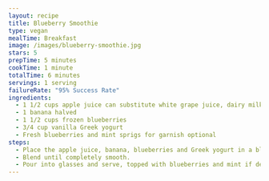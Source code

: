 ```yaml
---
layout: recipe
title: Blueberry Smoothie
type: vegan
mealTime: Breakfast
image: /images/blueberry-smoothie.jpg
stars: 5
prepTime: 5 minutes
cookTime: 1 minute
totalTime: 6 minutes
servings: 1 serving
failureRate: "95% Success Rate"
ingredients:
  - 1 1/2 cups apple juice can substitute white grape juice, dairy milk, or almond milk
  - 1 banana halved
  - 1 1/2 cups frozen blueberries
  - 3/4 cup vanilla Greek yogurt
  - Fresh blueberries and mint sprigs for garnish optional
steps:
  - Place the apple juice, banana, blueberries and Greek yogurt in a blender.
  - Blend until completely smooth.
  - Pour into glasses and serve, topped with blueberries and mint if desired.
---
```

